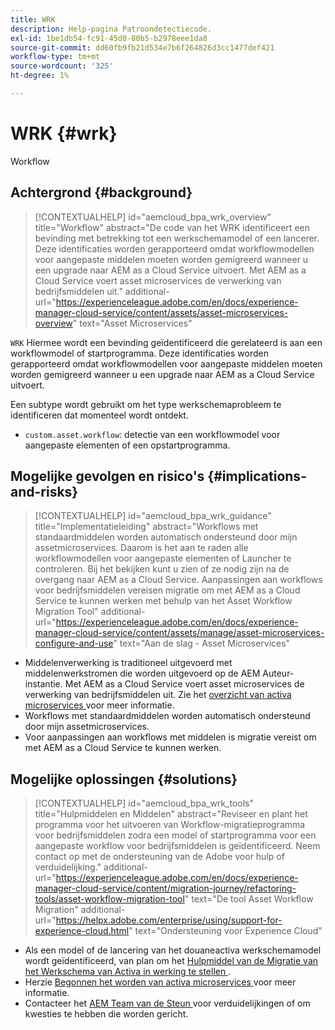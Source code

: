 ```yaml
---
title: WRK
description: Help-pagina Patroondetectiecode.
exl-id: 1be1db54-fc91-45d0-80b5-b2978eee1da8
source-git-commit: dd60fb9fb21d534e7b6f264826d3cc1477def421
workflow-type: tm+mt
source-wordcount: '325'
ht-degree: 1%

---
```


# WRK {#wrk}

Workflow

## Achtergrond {#background}

>[!CONTEXTUALHELP]
>id="aemcloud_bpa_wrk_overview"
>title="Workflow"
>abstract="De code van het WRK identificeert een bevinding met betrekking tot een werkschemamodel of een lancerer. Deze identificaties worden gerapporteerd omdat workflowmodellen voor aangepaste middelen moeten worden gemigreerd wanneer u een upgrade naar AEM as a Cloud Service uitvoert. Met AEM as a Cloud Service voert asset microservices de verwerking van bedrijfsmiddelen uit."
>additional-url="https://experienceleague.adobe.com/en/docs/experience-manager-cloud-service/content/assets/asset-microservices-overview" text="Asset Microservices"

`WRK` Hiermee wordt een bevinding geïdentificeerd die gerelateerd is aan een workflowmodel of startprogramma. Deze identificaties worden gerapporteerd omdat workflowmodellen voor aangepaste middelen moeten worden gemigreerd wanneer u een upgrade naar AEM as a Cloud Service uitvoert.

Een subtype wordt gebruikt om het type werkschemaprobleem te identificeren dat momenteel wordt ontdekt.

* `custom.asset.workflow`: detectie van een workflowmodel voor aangepaste elementen of een opstartprogramma.

## Mogelijke gevolgen en risico&#39;s {#implications-and-risks}

>[!CONTEXTUALHELP]
>id="aemcloud_bpa_wrk_guidance"
>title="Implementatieleiding"
>abstract="Workflows met standaardmiddelen worden automatisch ondersteund door mijn assetmicroservices. Daarom is het aan te raden alle workflowmodellen voor aangepaste elementen of Launcher te controleren. Bij het bekijken kunt u zien of ze nodig zijn na de overgang naar AEM as a Cloud Service. Aanpassingen aan workflows voor bedrijfsmiddelen vereisen migratie om met AEM as a Cloud Service te kunnen werken met behulp van het Asset Workflow Migration Tool"
>additional-url="https://experienceleague.adobe.com/en/docs/experience-manager-cloud-service/content/assets/manage/asset-microservices-configure-and-use" text="Aan de slag - Asset Microservices"

* Middelenverwerking is traditioneel uitgevoerd met middelenwerkstromen die worden uitgevoerd op de AEM Auteur-instantie. Met AEM as a Cloud Service voert asset microservices de verwerking van bedrijfsmiddelen uit. Zie het [ overzicht van activa microservices ](https://experienceleague.adobe.com/en/docs/experience-manager-cloud-service/content/assets/asset-microservices-overview) voor meer informatie.
* Workflows met standaardmiddelen worden automatisch ondersteund door mijn assetmicroservices.
* Voor aanpassingen aan workflows met middelen is migratie vereist om met AEM as a Cloud Service te kunnen werken.

## Mogelijke oplossingen {#solutions}

>[!CONTEXTUALHELP]
>id="aemcloud_bpa_wrk_tools"
>title="Hulpmiddelen en Middelen"
>abstract="Reviseer en plant het programma voor het uitvoeren van Workflow-migratieprogramma voor bedrijfsmiddelen zodra een model of startprogramma voor een aangepaste workflow voor bedrijfsmiddelen is geïdentificeerd. Neem contact op met de ondersteuning van de Adobe voor hulp of verduidelijking."
>additional-url="https://experienceleague.adobe.com/en/docs/experience-manager-cloud-service/content/migration-journey/refactoring-tools/asset-workflow-migration-tool" text="De tool Asset Workflow Migration"
>additional-url="https://helpx.adobe.com/enterprise/using/support-for-experience-cloud.html" text="Ondersteuning voor Experience Cloud"

* Als een model of de lancering van het douaneactiva werkschemamodel wordt geïdentificeerd, van plan om het [ Hulpmiddel van de Migratie van het Werkschema van Activa in werking te stellen ](https://experienceleague.adobe.com/en/docs/experience-manager-cloud-service/content/migration-journey/refactoring-tools/asset-workflow-migration-tool).
* Herzie [ Begonnen het worden van activa microservices ](https://experienceleague.adobe.com/en/docs/experience-manager-cloud-service/content/assets/manage/asset-microservices-configure-and-use) voor meer informatie.
* Contacteer het [ AEM Team van de Steun ](https://helpx.adobe.com/enterprise/using/support-for-experience-cloud.html) voor verduidelijkingen of om kwesties te hebben die worden gericht.
